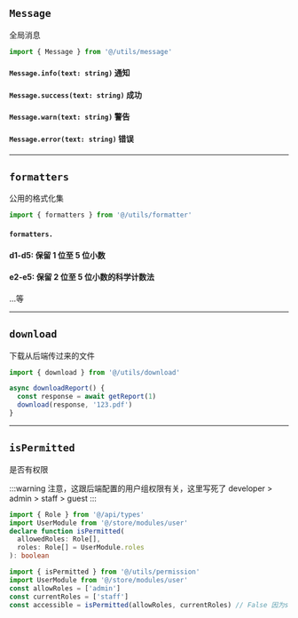 ## `Message`

全局消息

```ts
import { Message } from '@/utils/message'
```

#### `Message.info(text: string)` 通知

#### `Message.success(text: string)` 成功

#### `Message.warn(text: string)` 警告

#### `Message.error(text: string)` 错误

---

## `formatters`

公用的格式化集

```ts
import { formatters } from '@/utils/formatter'
```

#### `formatters.`

#### d1-d5: 保留 1 位至 5 位小数

#### e2-e5: 保留 2 位至 5 位小数的科学计数法

...等

---

## `download`

下载从后端传过来的文件

```ts
import { download } from '@/utils/download'

async downloadReport() {
  const response = await getReport(1)
  download(response, '123.pdf')
}
```

---

## `isPermitted`

是否有权限

:::warning
注意，这跟后端配置的用户组权限有关，这里写死了 developer > admin > staff > guest
:::

```ts
import { Role } from '@/api/types'
import UserModule from '@/store/modules/user'
declare function isPermitted(
  allowedRoles: Role[],
  roles: Role[] = UserModule.roles
): boolean
```

```ts
import { isPermitted } from '@/utils/permission'
import UserModule from '@/store/modules/user'
const allowRoles = ['admin']
const currentRoles = ['staff']
const accessible = isPermitted(allowRoles, currentRoles) // False 因为staff<admin
```
